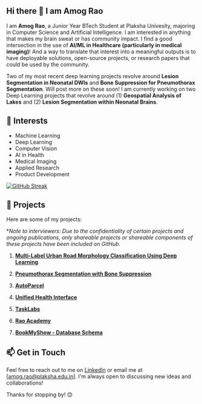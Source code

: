 ## Hi there 👋 I am Amog Rao

<!--
**amograo24/amograo24** is a ✨ _special_ ✨ repository because its `README.md` (this file) appears on your GitHub profile.

Here are some ideas to get you started:

- 🔭 I’m currently working on ...
- 🌱 I’m currently learning ...
- 👯 I’m looking to collaborate on ...
- 🤔 I’m looking for help with ...
- 💬 Ask me about ...
- 📫 How to reach me: ...
- 😄 Pronouns: ...
- ⚡ Fun fact: ...
-->

I am **Amog Rao**, a Junior Year BTech Student at Plaksha Univesity, majoring in Computer Science and Artificial Intelligence. I am interested in anything that makes my brain sweat or has community impact. I find a good intersection in the use of **AI/ML in Healthcare (particularly in medical imaging)**! And a way to translate that interest into a meaningful outputs is to have deployable solutions, open-source projects, or research papers that could be used by the community.

Two of my most recent deep learning projects revolve around **Lesion Segmentation in Neonatal DWIs** and **Bone Suppression for Pneumothorax Segmentation**. Will post more on these soon!
I am currently working on two Deep Learning projects that revolve around (1) **Geospatial Analysis of Lakes** and (2) **Lesion Segmentation within Neonatal Brains**.

## 🌱 Interests
- Machine Learning
- Deep Learning
- Computer Vision
- AI in Health
- Medical Imaging
- Applied Research
- Product Development

[![GitHub Streak](https://streak-stats.demolab.com?user=amograo24&theme=highcontrast)](https://streak-stats.demolab.com?user=amograo24&theme=highcontrast)

<!--## 🔧 Technologies & Tools
- Python
- TensorFlow
- Keras
- OpenCV
- Git & GitHub
- SQL
- [Add any other relevant technologies or tools you use] -->

## 🚀 Projects
Here are some of my projects:

**Note to interviewers: Due to the confidentiality of certain projects and ongoing publications, only shareable projects or shareable components of these projects have been included on GitHub.*

1. **[Multi-Label Urban Road Morphology Classification Using Deep Learning](https://github.com/amograo24/IISc-Road-Morphology-Classification)**
   <!--- Developed deep learning models to classify Indian road patterns, achieving improved generalizability through transfer learning and data augmentation techniques. -->
  
2. **[Pneumothorax Segmentation with Bone Suppression](https://github.com/Pneumothorax-Segmentation-Model/Pneumothorax-Segmentation)**
   <!--- Developed deep learning models to classify Indian road patterns, achieving improved generalizability through transfer learning and data augmentation techniques. -->

3. **[AutoParcel](https://github.com/amograo24/AutoParcelNext)**
   <!--- Co-led the development of a secure parcel management system deployed at Plaksha University, optimizing parcel logging and collection processes, resulting in significant time reductions and increased user satisfaction. -->
  
4. **[Unified Health Interface](https://github.com/amograo24/hpe2022)**
   <!-- Co-led the development of a secure parcel management system deployed at Plaksha University, optimizing parcel logging and collection processes, resulting in significant time reductions and increased user satisfaction. -->

5. **[TaskLabs](https://github.com/amograo24/TaskLabs-Public)**
   <!-- Developed a perturbation-based algorithm to optimize city pathfinding, analyzing cost efficiency and performance. -->

6. **[Rao Academy](https://github.com/amograo24/RaoAcademy)**
   <!-- Developed a perturbation-based algorithm to optimize city pathfinding, analyzing cost efficiency and performance.-->
     
7. **[BookMyShow - Database Schema](https://github.com/amograo24/BookMyShow-SQL-Project)**
   <!-- Developed a perturbation-based algorithm to optimize city pathfinding, analyzing cost efficiency and performance.-->

## 📫 Get in Touch
Feel free to reach out to me on [LinkedIn](https://linkedin.com/in/amog-rao) or email me at [amog.rao@plaksha.edu.in]. I'm always open to discussing new ideas and collaborations!

Thanks for stopping by! 😊

